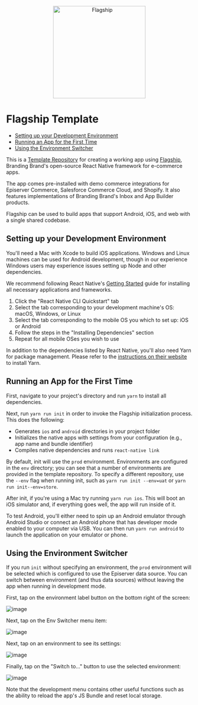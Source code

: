 <p align="center">
  <a href="https://github.com/brandingbrand/flagship">
    <img alt="Flagship"
      src="https://user-images.githubusercontent.com/556070/39432976-bd8520f4-4c62-11e8-863b-fe7ee694a4a0.png"
      height="250">
  </a>
</p>

# Flagship Template

* [Setting up your Development Environment](#setting-up-your-development-environment)
* [Running an App for the First Time](#running-an-app-for-the-first-time)
* [Using the Environment Switcher](#using-the-environment-switcher)

This is a [Template Repository](https://help.github.com/en/articles/creating-a-template-repository) for creating a working app using [Flagship](https://github.com/brandingbrand/flagship), Branding Brand's open-source React Native framework for e-commerce apps.

The app comes pre-installed with demo commerce integrations for Episerver Commerce, Salesforce Commerce Cloud, and Shopify. It also features implementations of Branding Brand's Inbox and App Builder products.

Flagship can be used to build apps that support Android, iOS, and web with a single shared codebase.

## Setting up your Development Environment

You'll need a Mac with Xcode to build iOS applications. Windows and Linux machines can be used for Android development, though in our experience Windows users may experience issues setting up Node and other dependencies.

We recommend following React Native's [Getting Started](https://facebook.github.io/react-native/docs/getting-started.html) guide for installing all necessary applications and frameworks.

 1. Click the "React Native CLI Quickstart" tab
 1. Select the tab corresponding to your development machine's OS: macOS, Windows, or Linux
 1. Select the tab corresponding to the mobile OS you which to set up: iOS or Android
 1. Follow the steps in the "Installing Dependencies" section
 1. Repeat for all mobile OSes you wish to use

In addition to the dependencies listed by React Native, you'll also need Yarn for package management. Please refer to the [instructions on their website](https://yarnpkg.com/en/docs/install) to install Yarn.

## Running an App for the First Time

First, navigate to your project's directory and run `yarn` to install all dependencies.

Next, run `yarn run init` in order to invoke the Flagship initialization process. This does the following:
 * Generates `ios` and `android` directories in your project folder
 * Initializes the native apps with settings from your configuration (e.g., app name and bundle identifier)
 * Compiles native dependencies and runs `react-native link`

By default, init will use the `prod` environment. Environments are configured in the `env` directory; you can see that a number of environments are provided in the template repository. To specify a different repository, use the `--env` flag when running init, such as `yarn run init --env=uat` or `yarn run init--env=store`.

After init, if you're using a Mac try running `yarn run ios`. This will boot an iOS simulator and, if everything goes well, the app will run inside of it.

To test Android, you'll either need to spin up an Android emulator through Android Studio or connect an Android phone that has developer mode enabled to your computer via USB. You can then run `yarn run android` to launch the application on your emulator or phone.

## Using the Environment Switcher

If you run `init` without specifying an environment, the `prod` environment will be selected which is configured to use the Episerver data source. You can switch between environment (and thus data sources) without leaving the app when running in development mode.

First, tap on the environment label button on the bottom right of the screen:

![image](https://user-images.githubusercontent.com/2915629/60994880-68dae380-a31f-11e9-9886-00af5ac871fd.png)

Next, tap on the Env Switcher menu item:

![image](https://user-images.githubusercontent.com/2915629/60994980-8f991a00-a31f-11e9-8306-651e20a382a9.png)

Next, tap on an environment to see its settings:

![image](https://user-images.githubusercontent.com/2915629/60995077-ca9b4d80-a31f-11e9-90bc-7516818a548a.png)

Finally, tap on the "Switch to..." button to use the selected environment:

![image](https://user-images.githubusercontent.com/2915629/60995131-e4d52b80-a31f-11e9-8e41-69bce92a15a7.png)

Note that the development menu contains other useful functions such as the ability to reload the app's JS Bundle and reset local storage.